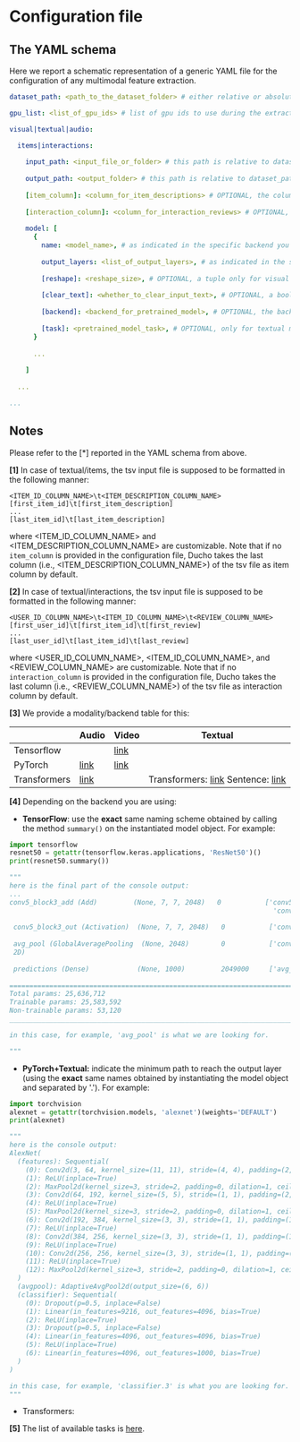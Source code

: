 # Configuration file

## The YAML schema

Here we report a schematic representation of a generic YAML file for the configuration of any multimodal feature extraction.

```yaml
dataset_path: <path_to_the_dataset_folder> # either relative or absolute path 

gpu_list: <list_of_gpu_ids> # list of gpu ids to use during the extraction, -1 for cpu computation

visual|textual|audio: 

  items|interactions:
  
    input_path: <input_file_or_folder> # this path is relative to dataset_path
    
    output_path: <output_folder> # this path is relative to dataset_path
    
    [item_column]: <column_for_item_descriptions> # OPTIONAL, the column name for the item description in the tsv file [1]
    
    [interaction_column]: <column_for_interaction_reviews> # OPTIONAL, the column name for the interaction reviews in the tsv file [2]
    
    model: [
      {
        name: <model_name>, # as indicated in the specific backend you are using [3]
        
        output_layers: <list_of_output_layers>, # as indicated in the specific backend you are using [4]
        
        [reshape]: <reshape_size>, # OPTIONAL, a tuple only for visual modality
        
        [clear_text]: <whether_to_clear_input_text>, # OPTIONAL, a boolean for textual modality
        
        [backend]: <backend_for_pretrained_model>, # OPTIONAL, the backend to use for the pretrained model [3]
        
        [task]: <pretrained_model_task>, # OPTIONAL, only for textual modality [5]
      }
    
      ...
    
    ]
  
  ... 

...

```

## Notes
Please refer to the \[*\] reported in the YAML schema from above.

**\[1\]** In case of textual/items, the tsv input file is supposed to be formatted in the following manner:

```tsv
<ITEM_ID_COLUMN_NAME>\t<ITEM_DESCRIPTION_COLUMN_NAME>
[first_item_id]\t[first_item_description]
...
[last_item_id]\t[last_item_description]
```
where <ITEM_ID_COLUMN_NAME> and <ITEM_DESCRIPTION_COLUMN_NAME> are customizable. Note that if no ```item_column``` is provided in the configuration file, Ducho takes the last column (i.e., <ITEM_DESCRIPTION_COLUMN_NAME>) of the tsv file as item column by default.

**\[2\]** In case of textual/interactions, the tsv input file is supposed to be formatted in the following manner:

```tsv
<USER_ID_COLUMN_NAME>\t<ITEM_ID_COLUMN_NAME>\t<REVIEW_COLUMN_NAME>
[first_user_id]\t[first_item_id]\t[first_review]
...
[last_user_id]\t[last_item_id]\t[last_review]
```
where <USER_ID_COLUMN_NAME>, <ITEM_ID_COLUMN_NAME>, and <REVIEW_COLUMN_NAME> are customizable. Note that if no ```interaction_column``` is provided in the configuration file, Ducho takes the last column (i.e., <REVIEW_COLUMN_NAME>) of the tsv file as interaction column by default.

**\[3\]** We provide a modality/backend table for this:

<table>
<thead>
  <tr>
    <th></th>
    <th>Audio<br></th>
    <th>Video</th>
    <th>Textual</th>
  </tr>
</thead>
<tbody>
  <tr>
    <td>Tensorflow</td>
    <td></td>
    <td> <a href="https://www.tensorflow.org/api_docs/python/tf/keras/applications#modules_2">link</a> </td>
    <td></td>
  </tr>
  <tr>
    <td>PyTorch</td>
    <td> <a href="https://pytorch.org/audio/stable/pipelines.html#module-torchaudio.pipelines">link</a> </td>
    <td> <a href="https://pytorch.org/vision/stable/models.html">link</a> </td>
    <td></td>
  </tr>
  <tr>
    <td>Transformers</td>
    <td> <a href="https://huggingface.co/docs/transformers/model_doc/wav2vec2#transformers.Wav2Vec2Model">link</a> </td>
    <td></td>
    <td>Transformers: <a href="https://huggingface.co/docs/transformers/main_classes/pipelines#transformers.pipeline">link</a> Sentence: <a href="https://www.sbert.net/docs/pretrained_models.html#model-overview">link</a></td>
  </tr>
</tbody>
</table>


**\[4\]** Depending on the backend you are using:
- **TensorFlow**: use the **exact** same naming scheme obtained by calling the method ```summary()``` on the instantiated model object. For example:
```python
import tensorflow
resnet50 = getattr(tensorflow.keras.applications, 'ResNet50')()
print(resnet50.summary())

"""
here is the final part of the console output:
...
conv5_block3_add (Add)         (None, 7, 7, 2048)   0           ['conv5_block2_out[0][0]',       
                                                                  'conv5_block3_3_bn[0][0]']      
                                                                                                  
 conv5_block3_out (Activation)  (None, 7, 7, 2048)   0           ['conv5_block3_add[0][0]']       
                                                                                                  
 avg_pool (GlobalAveragePooling  (None, 2048)        0           ['conv5_block3_out[0][0]']       
 2D)                                                                                              
                                                                                                  
 predictions (Dense)            (None, 1000)         2049000     ['avg_pool[0][0]']               
                                                                                                  
==================================================================================================
Total params: 25,636,712
Trainable params: 25,583,592
Non-trainable params: 53,120
__________________________________________________________________________________________________

in this case, for example, 'avg_pool' is what we are looking for.

"""

```
- **PyTorch+Textual:** indicate the minimum path to reach the output layer (using the **exact** same names obtained by instantiating the model object and separated by '.'). For example:

```python
import torchvision
alexnet = getattr(torchvision.models, 'alexnet')(weights='DEFAULT')
print(alexnet)

"""
here is the console output:
AlexNet(
  (features): Sequential(
    (0): Conv2d(3, 64, kernel_size=(11, 11), stride=(4, 4), padding=(2, 2))
    (1): ReLU(inplace=True)
    (2): MaxPool2d(kernel_size=3, stride=2, padding=0, dilation=1, ceil_mode=False)
    (3): Conv2d(64, 192, kernel_size=(5, 5), stride=(1, 1), padding=(2, 2))
    (4): ReLU(inplace=True)
    (5): MaxPool2d(kernel_size=3, stride=2, padding=0, dilation=1, ceil_mode=False)
    (6): Conv2d(192, 384, kernel_size=(3, 3), stride=(1, 1), padding=(1, 1))
    (7): ReLU(inplace=True)
    (8): Conv2d(384, 256, kernel_size=(3, 3), stride=(1, 1), padding=(1, 1))
    (9): ReLU(inplace=True)
    (10): Conv2d(256, 256, kernel_size=(3, 3), stride=(1, 1), padding=(1, 1))
    (11): ReLU(inplace=True)
    (12): MaxPool2d(kernel_size=3, stride=2, padding=0, dilation=1, ceil_mode=False)
  )
  (avgpool): AdaptiveAvgPool2d(output_size=(6, 6))
  (classifier): Sequential(
    (0): Dropout(p=0.5, inplace=False)
    (1): Linear(in_features=9216, out_features=4096, bias=True)
    (2): ReLU(inplace=True)
    (3): Dropout(p=0.5, inplace=False)
    (4): Linear(in_features=4096, out_features=4096, bias=True)
    (5): ReLU(inplace=True)
    (6): Linear(in_features=4096, out_features=1000, bias=True)
  )
)

in this case, for example, 'classifier.3' is what you are looking for.
"""
```

- Transformers: 

**\[5\]** The list of available tasks is [here](https://huggingface.co/docs/transformers/main_classes/pipelines#transformers.pipeline.task).

